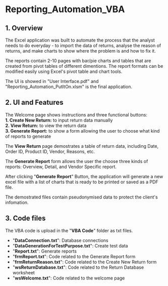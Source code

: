 # Reporting_Automation_VBA

## 1. Overview
The Excel application was built to automate the process that the analyst needs to do everyday - to import the data of returns, analyse the reason of returns, and make charts to show where the problem is and how to fix it.

The reports contain 2-10 pages with bar/pie charts and tables that are created from pivot tables of different dimentions. The report formats can be modified easily using Excel's pivot table and chart tools.

The UI is showed in "User Interface.pdf" and "Reporting_Automation_PutItOn.xlsm" is the final application.

## 2. UI and Features
The Welcome page shows instructions and three functional buttons:  
__1. Create New Return:__ to input return data manually  
__2. View Return:__ to view the return data  
__3. Generate Report:__ to show a form allowing the user to choose what kind of reports to generate  

The __View Return__ page demostrates a table of return data, including Date, Order ID, Product ID, Vendor, Reasons, etc.

The __Generate Report__ form allows the user the choose three kinds of reports: Overview, Detail, and Vendor Specific report.

After clicking "__Generate Report__" Button, the application will generate a new excel file with a list of charts that is ready to be printed or saved as a PDF file.

The demostrated files contain pseudonymised data to protect the client's infomation.

## 3. Code files
The VBA code is upload in the "__VBA Code__" folder as txt files.  

* "__DataConnection.txt__": Database connections
* "__DataGenerationForTestPurpose.txt__": Create test data
* "__Report.txt__": Generate reports
* "__frmReport.txt__": Code related to the Generate Report form
* "__frmReturnReason.txt__": Code related to the Create New Return form
* "__wsReturnDatabase.txt__": Code related to the Return Database worksheet
* "__wsWelcome.txt__": Code related to the welcome page
